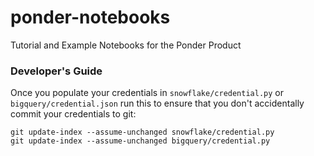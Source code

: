 # ponder-notebooks

Tutorial and Example Notebooks for the Ponder Product


### Developer's Guide

Once you populate your credentials in `snowflake/credential.py` or `bigquery/credential.json` run this to ensure that you don't accidentally commit your credentials to git: 
```
git update-index --assume-unchanged snowflake/credential.py 
git update-index --assume-unchanged bigquery/credential.py 
```